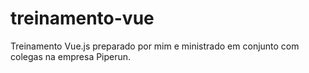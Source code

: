 # treinamento-vue
Treinamento Vue.js preparado por mim e ministrado em conjunto com colegas na empresa Piperun.
